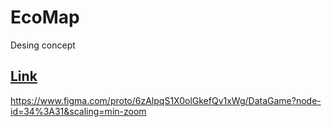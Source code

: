 # EcoMap
  Desing concept
## [Link](https://www.figma.com/proto/6zAlpqS1X0olGkefQv1xWg/DataGame?node-id=34%3A31&scaling=min-zoom)
https://www.figma.com/proto/6zAlpqS1X0olGkefQv1xWg/DataGame?node-id=34%3A31&scaling=min-zoom

